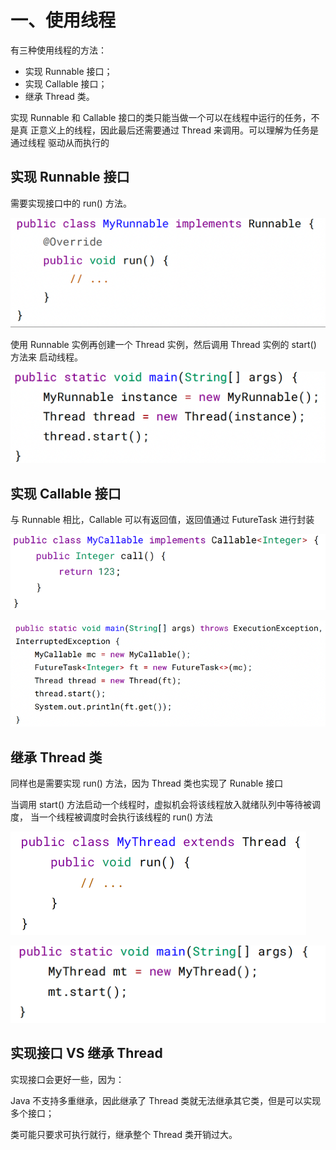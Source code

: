 # 一、使用线程

有三种使用线程的方法：
* 实现 Runnable 接口；
* 实现 Callable 接口；
* 继承 Thread 类。

实现 Runnable 和 Callable 接口的类只能当做一个可以在线程中运行的任务，不是真
正意义上的线程，因此最后还需要通过 Thread 来调用。可以理解为任务是通过线程
驱动从而执行的

## 实现 Runnable 接口

需要实现接口中的 run() 方法。

![img.png](img.png)

使用 Runnable 实例再创建一个 Thread 实例，然后调用 Thread 实例的 start() 方法来
启动线程。

![img_1.png](img_1.png)

## 实现 Callable 接口

与 Runnable 相比，Callable 可以有返回值，返回值通过 FutureTask 进行封装

![img_2.png](img_2.png)

![img_3.png](img_3.png)

## 继承 Thread 类

同样也是需要实现 run() 方法，因为 Thread 类也实现了 Runable 接口

当调用 start() 方法启动一个线程时，虚拟机会将该线程放入就绪队列中等待被调度，
当一个线程被调度时会执行该线程的 run() 方法

![img_4.png](img_4.png)

![img_5.png](img_5.png)

## 实现接口 VS 继承 Thread

实现接口会更好一些，因为：

Java 不支持多重继承，因此继承了 Thread 类就无法继承其它类，但是可以实现
多个接口；

类可能只要求可执行就行，继承整个 Thread 类开销过大。

